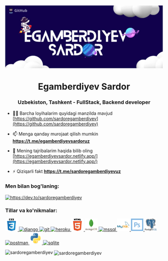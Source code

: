 ![logo](https://github.com/sardoregamberdiyev/sardoregamberdiyev/blob/main/EgamberdiyevSardor.jpg)
<h1 align="center">Egamberdiyev Sardor</h1>
<h3 align="center">Uzbekiston, Tashkent - FullStack, Backend developer</h3>

- 👨‍💻 Barcha loyihalarim quyidagi manzilda mavjud [https://github.com/sardoregamberdiyev](https://github.com/sardoregamberdiyev)

- 📫 Menga qanday murojaat qilish mumkin **https://t.me/egamberdiyevsardoruz**

- 📄 Mening tajribalarim haqida bilib oling [https://egamberdiyevsardor.netlify.app/](https://egamberdiyevsardor.netlify.app/)

- ⚡ Qiziqarli fakt **https://t.me/sardoregamberdiyevuz**

<h3 align="left">Men bilan bog'laning:</h3>
<p align="left">
<a href="https://dev.to/sardoregamberdiyev" target="blank"><img align="center" src="https://raw.githubusercontent.com/rahuldkjain/github-profile-readme-generator/master/src/images/icons/Social/devto.svg" alt="https://dev.to/sardoregamberdiyev" height="30" width="40" /></a
</p>

<h3 align="left">Tillar va ko'nikmalar:</h3>
<p align="left"> <a href="https://www.w3schools.com/css/" target="_blank" rel="noreferrer"> <img src="https://raw.githubusercontent.com/devicons/devicon/master/icons/css3/css3-original-wordmark.svg" alt="css3" width="40" height="40"/> </a> <a href="https://www.djangoproject.com/" target="_blank" rel="noreferrer"> <img src="https://cdn.worldvectorlogo.com/logos/django.svg" alt="django" width="40" height="40"/> </a> <a href="https://git-scm.com/" target="_blank" rel="noreferrer"> <img src="https://www.vectorlogo.zone/logos/git-scm/git-scm-icon.svg" alt="git" width="40" height="40"/> </a> <a href="https://heroku.com" target="_blank" rel="noreferrer"> <img src="https://www.vectorlogo.zone/logos/heroku/heroku-icon.svg" alt="heroku" width="40" height="40"/> </a> <a href="https://www.w3.org/html/" target="_blank" rel="noreferrer"> <img src="https://raw.githubusercontent.com/devicons/devicon/master/icons/html5/html5-original-wordmark.svg" alt="html5" width="40" height="40"/> </a> <a href="https://www.mongodb.com/" target="_blank" rel="noreferrer"> <img src="https://raw.githubusercontent.com/devicons/devicon/master/icons/mongodb/mongodb-original-wordmark.svg" alt="mongodb" width="40" height="40"/> </a> <a href="https://www.microsoft.com/en-us/sql-server" target="_blank" rel="noreferrer"> <img src="https://www.svgrepo.com/show/303229/microsoft-sql-server-logo.svg" alt="mssql" width="40" height="40"/> </a> <a href="https://www.mysql.com/" target="_blank" rel="noreferrer"> <img src="https://raw.githubusercontent.com/devicons/devicon/master/icons/mysql/mysql-original-wordmark.svg" alt="mysql" width="40" height="40"/> </a> <a href="https://www.photoshop.com/en" target="_blank" rel="noreferrer"> <img src="https://raw.githubusercontent.com/devicons/devicon/master/icons/photoshop/photoshop-line.svg" alt="photoshop" width="40" height="40"/> </a> <a href="https://www.postgresql.org" target="_blank" rel="noreferrer"> <img src="https://raw.githubusercontent.com/devicons/devicon/master/icons/postgresql/postgresql-original-wordmark.svg" alt="postgresql" width="40" height="40"/> </a> <a href="https://postman.com" target="_blank" rel="noreferrer"> <img src="https://www.vectorlogo.zone/logos/getpostman/getpostman-icon.svg" alt="postman" width="40" height="40"/> </a> <a href="https://www.python.org" target="_blank" rel="noreferrer"> <img src="https://raw.githubusercontent.com/devicons/devicon/master/icons/python/python-original.svg" alt="python" width="40" height="40"/> </a> <a href="https://www.sqlite.org/" target="_blank" rel="noreferrer"> <img src="https://www.vectorlogo.zone/logos/sqlite/sqlite-icon.svg" alt="sqlite" width="40" height="40"/> </a> </p>

<p><img align="left" src="https://github-readme-stats.vercel.app/api/top-langs?username=sardoregamberdiyev&show_icons=true&locale=en&layout=compact" alt="sardoregamberdiyev" /></p>

<p>&nbsp;<img align="center" src="https://github-readme-stats.vercel.app/api?username=sardoregamberdiyev&show_icons=true&locale=en" alt="sardoregamberdiyev" /></p>

